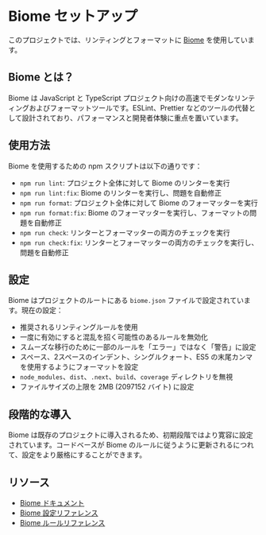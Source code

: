 # Biome セットアップ

このプロジェクトでは、リンティングとフォーマットに [Biome](https://biomejs.dev/) を使用しています。

## Biome とは？

Biome は JavaScript と TypeScript プロジェクト向けの高速でモダンなリンティングおよびフォーマットツールです。ESLint、Prettier などのツールの代替として設計されており、パフォーマンスと開発者体験に重点を置いています。

## 使用方法

Biome を使用するための npm スクリプトは以下の通りです：

- `npm run lint`: プロジェクト全体に対して Biome のリンターを実行
- `npm run lint:fix`: Biome のリンターを実行し、問題を自動修正
- `npm run format`: プロジェクト全体に対して Biome のフォーマッターを実行
- `npm run format:fix`: Biome のフォーマッターを実行し、フォーマットの問題を自動修正
- `npm run check`: リンターとフォーマッターの両方のチェックを実行
- `npm run check:fix`: リンターとフォーマッターの両方のチェックを実行し、問題を自動修正

## 設定

Biome はプロジェクトのルートにある `biome.json` ファイルで設定されています。現在の設定：

- 推奨されるリンティングルールを使用
- 一度に有効にすると混乱を招く可能性のあるルールを無効化
- スムーズな移行のために一部のルールを「エラー」ではなく「警告」に設定
- スペース、2スペースのインデント、シングルクォート、ES5 の末尾カンマを使用するようにフォーマットを設定
- `node_modules`、`dist`、`.next`、`build`、`coverage` ディレクトリを無視
- ファイルサイズの上限を 2MB (2097152 バイト) に設定

## 段階的な導入

Biome は既存のプロジェクトに導入されるため、初期段階ではより寛容に設定されています。コードベースが Biome のルールに従うように更新されるにつれて、設定をより厳格にすることができます。

## リソース

- [Biome ドキュメント](https://biomejs.dev/)
- [Biome 設定リファレンス](https://biomejs.dev/reference/configuration/)
- [Biome ルールリファレンス](https://biomejs.dev/linter/rules/)
